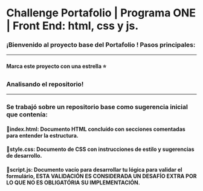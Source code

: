 
# Challenge Portafolio | Programa ONE | Front End: html, css y js.


### ¡Bienvenido al proyecto base del Portafolio ! Pasos principales:
---
#### Marca este proyecto con una estrella ⭐

### Analisando el repositorio!
---
### Se trabajó sobre un repositorio base como sugerencia inicial que contenía:

#### 🔹index.html: Documento HTML concluído con secciones comentadas para entender la estructura. 
#### 🔹style.css: Documento de CSS con instrucciones de estilo y sugerencias de desarrollo.
#### 🔹script.js: Documento vacío para desarrollar tu lógica para validar el formulário, ESTA VALIDACIÓN ES CONSIDERADA UN DESAFÍO EXTRA POR LO QUE NO ES OBLIGATÓRIA SU IMPLEMENTACIÓN.




